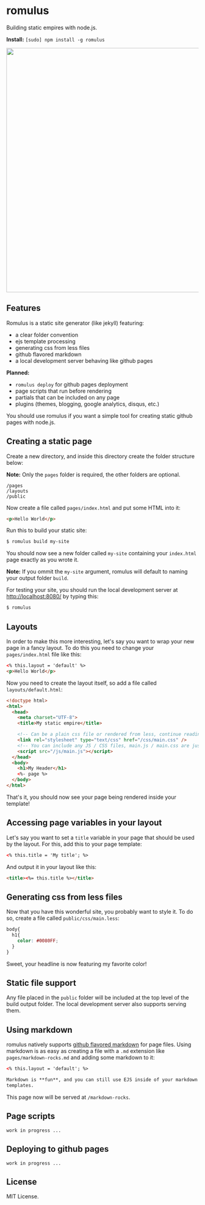 # romulus

Building static empires with node.js.

**Install:** `[sudo] npm install -g romulus`

<a href="http://en.wikipedia.org/wiki/File:Jean_Auguste_Dominique_Ingres_019.jpg">
  <img width="640" src="./node-romulus/raw/master/romulus.jpg">
</a>

## Features

Romulus is a static site generator (like jekyll) featuring:

* a clear folder convention
* ejs template processing
* generating css from less files
* github flavored markdown
* a local development server behaving like github pages

**Planned:**

* `romulus deploy` for github pages deployment
* page scripts that run before rendering
* partials that can be included on any page
* plugins (themes, blogging, google analytics, disqus, etc.)

You should use romulus if you want a simple tool for creating static github
pages with node.js.

## Creating a static page

Create a new directory, and inside this directory create the folder structure below:

**Note:** Only the `pages` folder is required, the other folders are optional.

```
/pages
/layouts
/public
```

Now create a file called `pages/index.html` and put some HTML into it:

```html
<p>Hello World</p>
```

Run this to build your static site:

```bash
$ romulus build my-site
```

You should now see a new folder called `my-site` containing your `index.html`
page exactly as you wrote it.

**Note:** If you ommit the `my-site` argument, romulus will default to naming
your output folder `build`.

For testing your site, you should run the local development server at
[http://localhost:8080/](http://localhost:8080/) by typing this:

```bash
$ romulus
```

## Layouts

In order to make this more interesting, let's say you want to wrap your new
page in a fancy layout. To do this you need to change your `pages/index.html`
file like this:

```html
<% this.layout = 'default' %>
<p>Hello World</p>
```

Now you need to create the layout itself, so add a file called
`layouts/default.html`:

```html
<!doctype html>
<html>
  <head>
    <meta charset="UTF-8">
    <title>My static empire</title>

    <!-- Can be a plain css file or rendered from less, continue reading -->
    <link rel="stylesheet" type="text/css" href="/css/main.css" />
    <!-- You can include any JS / CSS files, main.js / main.css are just examples -->
    <script src="/js/main.js"></script>
  </head>
  <body>
    <h1>My Header</h1>
    <%- page %>
  </body>
</html>
```

That's it, you should now see your page being rendered inside your template!

## Accessing page variables in your layout

Let's say you want to set a `title` variable in your page that should be used
by the layout. For this, add this to your page template:

```html
<% this.title = 'My title'; %>
```

And output it in your layout like this:

```html
<title><%= this.title %></title>
```

## Generating css from less files

Now that you have this wonderful site, you probably want to style it. To do so,
create a file called `public/css/main.less`:

```css
body{
  h1{
    color: #0080FF;
  }
}
```

Sweet, your headline is now featuring my favorite color!

## Static file support

Any file placed in the `public` folder will be included at the top level of the
build output folder. The local development server also supports serving them.

## Using markdown

romulus natively supports
[github flavored markdown](https://github.com/isaacs/github-flavored-markdown)
for page files. Using markdown is as easy as creating a file with
a `.md` extension like `pages/markdown-rocks.md` and adding some markdown to it:

```html
<% this.layout = 'default'; %>

Markdown is **fun**, and you can still use EJS inside of your markdown
templates.
```

This page now will be served at `/markdown-rocks`.

## Page scripts

```
work in progress ...
```
## Deploying to github pages

```
work in progress ...
```
## License

MIT License.
